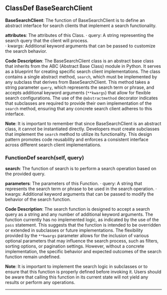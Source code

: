## ClassDef BaseSearchClient
**BaseSearchClient**: The function of BaseSearchClient is to define an abstract interface for search clients that implement a search functionality.

**attributes**: The attributes of this Class.
· query: A string representing the search query that the client will process.  
· kwargs: Additional keyword arguments that can be passed to customize the search behavior.

**Code Description**: The BaseSearchClient class is an abstract base class that inherits from the ABC (Abstract Base Class) module in Python. It serves as a blueprint for creating specific search client implementations. The class contains a single abstract method, `search`, which must be implemented by any subclass that derives from BaseSearchClient. This method takes a string parameter `query`, which represents the search term or phrase, and accepts additional keyword arguments (`**kwargs`) that allow for flexible search configurations. The use of the `@abstractmethod` decorator indicates that subclasses are required to provide their own implementation of the `search` method, ensuring that any concrete search client adheres to this interface.

**Note**: It is important to remember that since BaseSearchClient is an abstract class, it cannot be instantiated directly. Developers must create subclasses that implement the `search` method to utilize its functionality. This design pattern promotes code reusability and enforces a consistent interface across different search client implementations.
### FunctionDef search(self, query)
**search**: The function of search is to perform a search operation based on the provided query.

**parameters**: The parameters of this Function.
· query: A string that represents the search term or phrase to be used in the search operation.
· kwargs: Additional keyword arguments that can be passed to modify the behavior of the search function.

**Code Description**: The search function is designed to accept a search query as a string and any number of additional keyword arguments. The function currently has no implemented logic, as indicated by the use of the `pass` statement. This suggests that the function is intended to be overridden or extended in subclasses or future implementations. The flexibility provided by the `**kwargs` parameter allows for the inclusion of various optional parameters that may influence the search process, such as filters, sorting options, or pagination settings. However, without a concrete implementation, the specific behavior and expected outcomes of the search function remain undefined.

**Note**: It is important to implement the search logic in subclasses or to ensure that this function is properly defined before invoking it. Users should be aware that calling this function in its current state will not yield any results or perform any operations.
***
